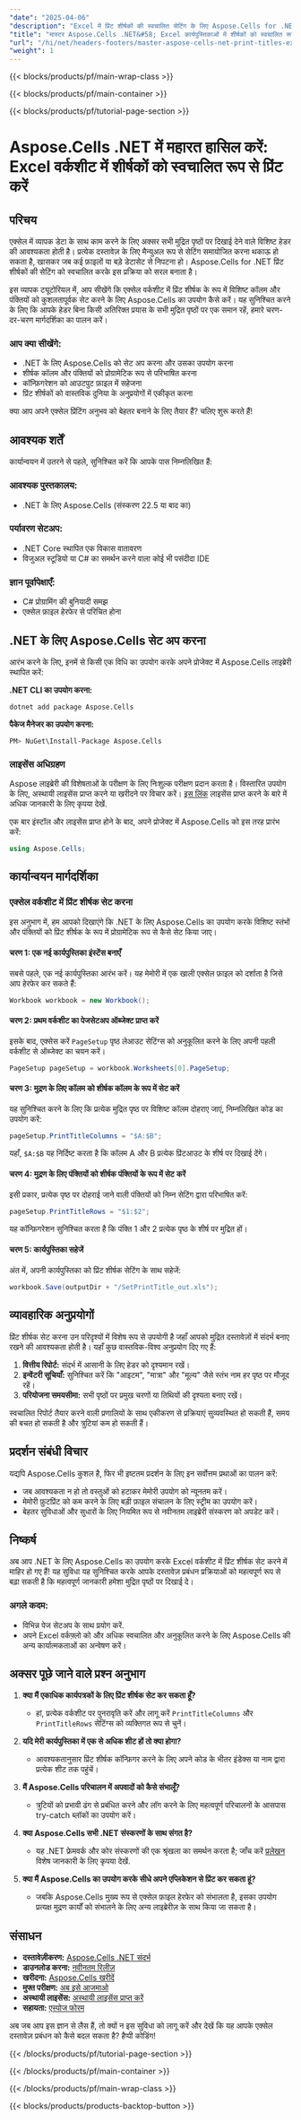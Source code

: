 ```yaml
---
"date": "2025-04-06"
"description": "Excel में प्रिंट शीर्षकों की स्वचालित सेटिंग के लिए Aspose.Cells for .NET का उपयोग करना सीखें, जिससे यह सुनिश्चित हो सके कि प्रत्येक मुद्रित पृष्ठ पर हेडर दृश्यमान रहें।"
"title": "मास्टर Aspose.Cells .NET&#58; Excel कार्यपुस्तिकाओं में शीर्षकों को स्वचालित रूप से प्रिंट करें"
"url": "/hi/net/headers-footers/master-aspose-cells-net-print-titles-excel/"
"weight": 1
---
```


{{< blocks/products/pf/main-wrap-class >}}

{{< blocks/products/pf/main-container >}}

{{< blocks/products/pf/tutorial-page-section >}}


# Aspose.Cells .NET में महारत हासिल करें: Excel वर्कशीट में शीर्षकों को स्वचालित रूप से प्रिंट करें

## परिचय

एक्सेल में व्यापक डेटा के साथ काम करने के लिए अक्सर सभी मुद्रित पृष्ठों पर दिखाई देने वाले विशिष्ट हेडर की आवश्यकता होती है। प्रत्येक दस्तावेज़ के लिए मैन्युअल रूप से सेटिंग समायोजित करना थकाऊ हो सकता है, खासकर जब कई फ़ाइलों या बड़े डेटासेट से निपटना हो। Aspose.Cells for .NET प्रिंट शीर्षकों की सेटिंग को स्वचालित करके इस प्रक्रिया को सरल बनाता है।

इस व्यापक ट्यूटोरियल में, आप सीखेंगे कि एक्सेल वर्कशीट में प्रिंट शीर्षक के रूप में विशिष्ट कॉलम और पंक्तियों को कुशलतापूर्वक सेट करने के लिए Aspose.Cells का उपयोग कैसे करें। यह सुनिश्चित करने के लिए कि आपके हेडर बिना किसी अतिरिक्त प्रयास के सभी मुद्रित पृष्ठों पर एक समान रहें, हमारे चरण-दर-चरण मार्गदर्शिका का पालन करें।

### आप क्या सीखेंगे:
- .NET के लिए Aspose.Cells को सेट अप करना और उसका उपयोग करना
- शीर्षक कॉलम और पंक्तियों को प्रोग्रामेटिक रूप से परिभाषित करना
- कॉन्फ़िगरेशन को आउटपुट फ़ाइल में सहेजना
- प्रिंट शीर्षकों को वास्तविक दुनिया के अनुप्रयोगों में एकीकृत करना

क्या आप अपने एक्सेल प्रिंटिंग अनुभव को बेहतर बनाने के लिए तैयार हैं? चलिए शुरू करते हैं!

## आवश्यक शर्तें

कार्यान्वयन में उतरने से पहले, सुनिश्चित करें कि आपके पास निम्नलिखित हैं:

### आवश्यक पुस्तकालय:
- .NET के लिए Aspose.Cells (संस्करण 22.5 या बाद का)

### पर्यावरण सेटअप:
- .NET Core स्थापित एक विकास वातावरण
- विजुअल स्टूडियो या C# का समर्थन करने वाला कोई भी पसंदीदा IDE

### ज्ञान पूर्वापेक्षाएँ:
- C# प्रोग्रामिंग की बुनियादी समझ
- एक्सेल फ़ाइल हेरफेर से परिचित होना

## .NET के लिए Aspose.Cells सेट अप करना

आरंभ करने के लिए, इनमें से किसी एक विधि का उपयोग करके अपने प्रोजेक्ट में Aspose.Cells लाइब्रेरी स्थापित करें:

**.NET CLI का उपयोग करना:**
```bash
dotnet add package Aspose.Cells
```

**पैकेज मैनेजर का उपयोग करना:**
```bash
PM> NuGet\Install-Package Aspose.Cells
```

### लाइसेंस अधिग्रहण

Aspose लाइब्रेरी की विशेषताओं के परीक्षण के लिए निःशुल्क परीक्षण प्रदान करता है। विस्तारित उपयोग के लिए, अस्थायी लाइसेंस प्राप्त करने या खरीदने पर विचार करें। [इस लिंक](https://purchase.aspose.com/temporary-license/) लाइसेंस प्राप्त करने के बारे में अधिक जानकारी के लिए कृपया देखें.

एक बार इंस्टॉल और लाइसेंस प्राप्त होने के बाद, अपने प्रोजेक्ट में Aspose.Cells को इस तरह प्रारंभ करें:

```csharp
using Aspose.Cells;
```

## कार्यान्वयन मार्गदर्शिका

### एक्सेल वर्कशीट में प्रिंट शीर्षक सेट करना

इस अनुभाग में, हम आपको दिखाएंगे कि .NET के लिए Aspose.Cells का उपयोग करके विशिष्ट स्तंभों और पंक्तियों को प्रिंट शीर्षक के रूप में प्रोग्रामेटिक रूप से कैसे सेट किया जाए।

#### चरण 1: एक नई कार्यपुस्तिका इंस्टेंस बनाएँ

सबसे पहले, एक नई कार्यपुस्तिका आरंभ करें। यह मेमोरी में एक खाली एक्सेल फ़ाइल को दर्शाता है जिसे आप हेरफेर कर सकते हैं:

```csharp
Workbook workbook = new Workbook();
```

#### चरण 2: प्रथम वर्कशीट का पेजसेटअप ऑब्जेक्ट प्राप्त करें

इसके बाद, एक्सेस करें `PageSetup` पृष्ठ लेआउट सेटिंग्स को अनुकूलित करने के लिए अपनी पहली वर्कशीट से ऑब्जेक्ट का चयन करें।

```csharp
PageSetup pageSetup = workbook.Worksheets[0].PageSetup;
```

#### चरण 3: मुद्रण के लिए कॉलम को शीर्षक कॉलम के रूप में सेट करें

यह सुनिश्चित करने के लिए कि प्रत्येक मुद्रित पृष्ठ पर विशिष्ट कॉलम दोहराए जाएं, निम्नलिखित कोड का उपयोग करें:

```csharp
pageSetup.PrintTitleColumns = "$A:$B";
```
यहाँ, `$A:$B` यह निर्दिष्ट करता है कि कॉलम A और B प्रत्येक प्रिंटआउट के शीर्ष पर दिखाई देंगे।

#### चरण 4: मुद्रण के लिए पंक्तियों को शीर्षक पंक्तियों के रूप में सेट करें

इसी प्रकार, प्रत्येक पृष्ठ पर दोहराई जाने वाली पंक्तियों को निम्न सेटिंग द्वारा परिभाषित करें:

```csharp
pageSetup.PrintTitleRows = "$1:$2";
```
यह कॉन्फ़िगरेशन सुनिश्चित करता है कि पंक्ति 1 और 2 प्रत्येक पृष्ठ के शीर्ष पर मुद्रित हों।

#### चरण 5: कार्यपुस्तिका सहेजें

अंत में, अपनी कार्यपुस्तिका को प्रिंट शीर्षक सेटिंग के साथ सहेजें:

```csharp
workbook.Save(outputDir + "/SetPrintTitle_out.xls");
```

## व्यावहारिक अनुप्रयोगों

प्रिंट शीर्षक सेट करना उन परिदृश्यों में विशेष रूप से उपयोगी है जहाँ आपको मुद्रित दस्तावेज़ों में संदर्भ बनाए रखने की आवश्यकता होती है। यहाँ कुछ वास्तविक-विश्व अनुप्रयोग दिए गए हैं:

1. **वित्तीय रिपोर्ट:** संदर्भ में आसानी के लिए हेडर को दृश्यमान रखें।
2. **इन्वेंटरी सूचियाँ:** सुनिश्चित करें कि "आइटम", "मात्रा" और "मूल्य" जैसे स्तंभ नाम हर पृष्ठ पर मौजूद रहें।
3. **परियोजना समयसीमा:** सभी पृष्ठों पर प्रमुख चरणों या तिथियों की दृश्यता बनाए रखें।

स्वचालित रिपोर्ट तैयार करने वाली प्रणालियों के साथ एकीकरण से प्रक्रियाएं सुव्यवस्थित हो सकती हैं, समय की बचत हो सकती है और त्रुटियां कम हो सकती हैं।

## प्रदर्शन संबंधी विचार

यद्यपि Aspose.Cells कुशल है, फिर भी इष्टतम प्रदर्शन के लिए इन सर्वोत्तम प्रथाओं का पालन करें:

- जब आवश्यकता न हो तो वस्तुओं को हटाकर मेमोरी उपयोग को न्यूनतम करें।
- मेमोरी फ़ुटप्रिंट को कम करने के लिए बड़ी फ़ाइल संचालन के लिए स्ट्रीम का उपयोग करें।
- बेहतर सुविधाओं और सुधारों के लिए नियमित रूप से नवीनतम लाइब्रेरी संस्करण को अपडेट करें।

## निष्कर्ष

अब आप .NET के लिए Aspose.Cells का उपयोग करके Excel वर्कशीट में प्रिंट शीर्षक सेट करने में माहिर हो गए हैं! यह सुविधा यह सुनिश्चित करके आपके दस्तावेज़ प्रबंधन प्रक्रियाओं को महत्वपूर्ण रूप से बढ़ा सकती है कि महत्वपूर्ण जानकारी हमेशा मुद्रित पृष्ठों पर दिखाई दे। 

### अगले कदम:
- विभिन्न पेज सेटअप के साथ प्रयोग करें.
- अपने Excel वर्कफ़्लो को और अधिक स्वचालित और अनुकूलित करने के लिए Aspose.Cells की अन्य कार्यात्मकताओं का अन्वेषण करें।

## अक्सर पूछे जाने वाले प्रश्न अनुभाग

1. **क्या मैं एकाधिक कार्यपत्रकों के लिए प्रिंट शीर्षक सेट कर सकता हूँ?**
   - हां, प्रत्येक वर्कशीट पर पुनरावृति करें और लागू करें `PrintTitleColumns` और `PrintTitleRows` सेटिंग्स को व्यक्तिगत रूप से चुनें।

2. **यदि मेरी कार्यपुस्तिका में एक से अधिक शीट हों तो क्या होगा?**
   - आवश्यकतानुसार प्रिंट शीर्षक कॉन्फ़िगर करने के लिए अपने कोड के भीतर इंडेक्स या नाम द्वारा प्रत्येक शीट तक पहुंचें।

3. **मैं Aspose.Cells परिचालन में अपवादों को कैसे संभालूँ?**
   - त्रुटियों को प्रभावी ढंग से प्रबंधित करने और लॉग करने के लिए महत्वपूर्ण परिचालनों के आसपास try-catch ब्लॉकों का उपयोग करें।

4. **क्या Aspose.Cells सभी .NET संस्करणों के साथ संगत है?**
   - यह .NET फ्रेमवर्क और कोर संस्करणों की एक श्रृंखला का समर्थन करता है; जाँच करें [प्रलेखन](https://reference.aspose.com/cells/net/) विशेष जानकारी के लिए कृपया देखें.

5. **क्या मैं Aspose.Cells का उपयोग करके सीधे अपने एप्लिकेशन से प्रिंट कर सकता हूं?**
   - जबकि Aspose.Cells मुख्य रूप से एक्सेल फ़ाइल हेरफेर को संभालता है, इसका उपयोग प्रत्यक्ष मुद्रण कार्यों को संभालने के लिए अन्य लाइब्रेरीज़ के साथ किया जा सकता है।

## संसाधन
- **दस्तावेज़ीकरण:** [Aspose.Cells .NET संदर्भ](https://reference.aspose.com/cells/net/)
- **डाउनलोड करना:** [नवीनतम रिलीज़](https://releases.aspose.com/cells/net/)
- **खरीदना:** [Aspose.Cells खरीदें](https://purchase.aspose.com/buy)
- **मुफ्त परीक्षण:** [अब इसे आजमाओ](https://releases.aspose.com/cells/net/)
- **अस्थायी लाइसेंस:** [अस्थायी लाइसेंस प्राप्त करें](https://purchase.aspose.com/temporary-license/)
- **सहायता:** [एस्पोज फोरम](https://forum.aspose.com/c/cells/9)

अब जब आप इस ज्ञान से लैस हैं, तो क्यों न इस सुविधा को लागू करें और देखें कि यह आपके एक्सेल दस्तावेज़ प्रबंधन को कैसे बदल सकता है? हैप्पी कोडिंग!


{{< /blocks/products/pf/tutorial-page-section >}}

{{< /blocks/products/pf/main-container >}}

{{< /blocks/products/pf/main-wrap-class >}}

{{< blocks/products/products-backtop-button >}}